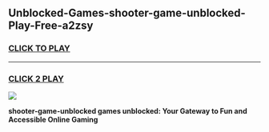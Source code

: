 
## Unblocked-Games-shooter-game-unblocked-Play-Free-a2zsy
<h3>
<a href="https://premium76.site?title=shooter-game-unblocked&ref=15A">CLICK TO PLAY</a></h3>
<hr>

<h3>
<a href="https://premium76.site?title=shooter-game-unblocked&ref=15A">CLICK 2 PLAY</a>
  
</h3>

<a href="https://premium76.site?title=shooter-game-unblocked&ref=15A"><img src="https://clearcache.store/games.png"></a>


**shooter-game-unblocked games unblocked: Your Gateway to Fun and Accessible Online Gaming**
